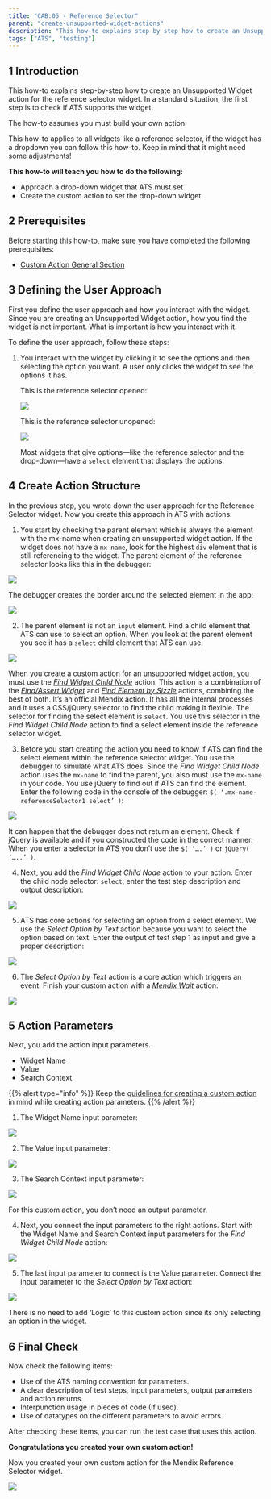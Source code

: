 ```yaml
---
title: "CAB.05 - Reference Selector"
parent: "create-unsupported-widget-actions"
description: "This how-to explains step by step how to create an Unsupported Widget action for the Mendix Reference Selector widget."
tags: ["ATS", "testing"]
---
```


## 1 Introduction

This how-to explains step-by-step how to create an Unsupported Widget action for the reference selector widget. In a standard situation, the first step is to check if ATS supports the widget. 

The how-to assumes you must build your own action.

This how-to applies to all widgets like a reference selector, if the widget has a dropdown you can follow this how-to. Keep in mind that it might need some adjustments!

**This how-to will teach you how to do the following:**

* Approach a drop-down widget that ATS must set
* Create the custom action to set the drop-down widget

## 2 Prerequisites

Before starting this how-to, make sure you have completed the following prerequisites:
 
* [Custom Action General Section](custom-action-general)

## 3 Defining the User Approach

First you define the user approach and how you interact with the widget. Since you are creating an Unsupported Widget action, how you find the widget is not important. What is important is how you interact with it.

To define the user approach, follow these steps:

1.  You interact with the widget by clicking it to see the options and then selecting the option you want. A user only clicks the widget to see the options it has.

    This is the reference selector opened:

    ![](attachments/create-unsupported-widget/cab-05-reference-selector/ref-selector-unopenend.png)

    This is the reference selector unopened:

    ![](attachments/create-unsupported-widget/cab-05-reference-selector/ref-selector-openend.png)

    Most widgets that give options—like the reference selector and the drop-down—have a `select` element that displays the options.

## 4 Create Action Structure

In the previous step, you wrote down the user approach for the Reference Selector widget. Now you create this approach in ATS with actions.

1. You start by checking the parent element which is always the element with the mx-name when creating an unsupported widget action. If the widget does not have a `mx-name`, look for the highest `div` element that is still referencing to the widget.
The parent element of the reference selector looks like this in the debugger:

![](attachments/create-unsupported-widget/cab-05-reference-selector/ref-selector-parentelement.png)

The debugger creates the border around the selected element in the app:

![](attachments/create-unsupported-widget/cab-05-reference-selector/ref-selector-parentelement-outlined.png)

2. The parent element is not an `input` element. Find a child element that ATS can use to select an option. When you look at the parent element you see it has a `select` child element that ATS can use:

![](attachments/create-unsupported-widget/cab-05-reference-selector/ref-selector-childelement-select.png)

When you create a custom action for an unsupported widget action, you must use the _[Find Widget Child Node](../refguide-ats-1/find-widget-child-node)_ action. This action is a combination of the _[Find/Assert Widget](../refguide-ats-1/findassert-widget)_ and _[Find Element by Sizzle](../refguide-ats-1/find-element-by-sizzle)_ actions, combining the best of both. It’s an official Mendix action. It has all the internal processes and it uses a CSS/jQuery selector to find the child making it flexible. The selector for finding the select element is `select`. You use this selector in the _Find Widget Child Node_ action to find a select element inside the reference selector widget.

3. Before you start creating the action you need to know if ATS can find the select element within the reference selector widget. You use the debugger to simulate what ATS does. Since the _Find Widget Child Node_ action uses the `mx-name` to find the parent, you also must use the `mx-name` in your code.
You use jQuery to find out if ATS can find the element. Enter the following code in the console of the debugger: `$( ‘.mx-name-referenceSelector1 select’ )`:

![](attachments/create-unsupported-widget/cab-05-reference-selector/ref-selector-childelement-select-selector.png)

It can happen that the debugger does not return an element. Check if jQuery is available and if you constructed the code in the correct manner.
When you enter a selector in ATS you don’t use the `$( ‘….’ )` or `jQuery( ‘…..’ )`.

4. Next, you add the _Find Widget Child Node_ action to your action. Enter the child node selector: `select`, enter the test step description and output description:

![](attachments/create-unsupported-widget/cab-05-reference-selector/ref-selector-findwidgetchildnode-action.png)

5. ATS has core actions for selecting an option from a select element. We use the _Select Option by Text_ action because you want to select the option based on text. Enter the output of test step 1 as input and give a proper description:

![](attachments/create-unsupported-widget/cab-05-reference-selector/ref-selector-selectoptionbytext-action.png)

6. The _Select Option by Text_ action is a core action which triggers an event. Finish your custom action with a [_Mendix Wait_](../refguide-ats-1/mendix-wait) action:

![](attachments/create-unsupported-widget/cab-05-reference-selector/ref-selector-mendixwait-action.png)

## 5 Action Parameters

Next, you add the action input parameters.
* Widget Name
* Value
* Search Context

{{% alert type="info" %}}
Keep the [guidelines for creating a custom action](../bestpractices/guidelines-custom-action) in mind while creating action parameters. 
{{% /alert %}}

1. The Widget Name input parameter:

![](attachments/create-unsupported-widget/cab-05-reference-selector/ref-selector-widgetname-inputparameter.png)

2. The Value input parameter:

![](attachments/create-unsupported-widget/cab-05-reference-selector/ref-selector-value-inputparameter.png)

3. The Search Context input parameter:

![](attachments/create-unsupported-widget/cab-05-reference-selector/ref-selector-searchcontext-inputparameter.png)

For this custom action, you don’t need an output parameter.

4. Next, you connect the input parameters to the right actions. Start with the Widget Name and Search Context input parameters for the _Find Widget Child Node_ action:

![](attachments/create-unsupported-widget/cab-05-reference-selector/ref-selector-findwidgetchildnode-inputparameters.png)

5. The last input parameter to connect is the Value parameter. Connect the input parameter to the _Select Option by Text_ action:

![](attachments/create-unsupported-widget/cab-05-reference-selector/ref-selector-selectoptionbytext-inputparameters.png)

There is no need to add ‘Logic’ to this custom action since its only selecting an option in the widget.

## 6 Final Check

Now check the following items:

*  Use of the ATS naming convention for parameters.
*  A clear description of test steps, input parameters, output parameters and action returns.
*  Interpunction usage in pieces of code (If used).
*  Use of datatypes on the different parameters to avoid errors.

After checking these items, you can run the test case that uses this action.

**Congratulations you created your own custom action!**

Now you created your own custom action for the Mendix Reference Selector widget.

![](attachments/create-unsupported-widget/cab-05-reference-selector/ref-selector-finishedaction.png)

